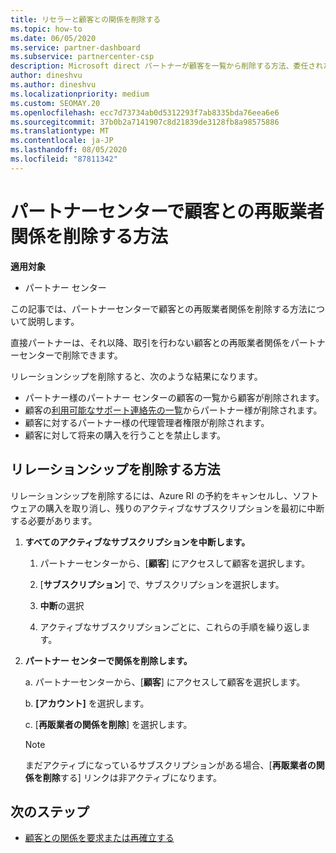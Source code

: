 ```yaml
---
title: リセラーと顧客との関係を削除する
ms.topic: how-to
ms.date: 06/05/2020
ms.service: partner-dashboard
ms.subservice: partnercenter-csp
description: Microsoft direct パートナーが顧客を一覧から削除する方法、委任された管理者特権を削除する方法、顧客のサポートまたは購入を停止する方法について説明します。
author: dineshvu
ms.author: dineshvu
ms.localizationpriority: medium
ms.custom: SEOMAY.20
ms.openlocfilehash: ecc7d73734ab0d5312293f7ab8335bda76eea6e6
ms.sourcegitcommit: 37b0b2a7141907c8d21839de3128fb8a98575886
ms.translationtype: MT
ms.contentlocale: ja-JP
ms.lasthandoff: 08/05/2020
ms.locfileid: "87811342"
---
```

# <a name="how-to-remove-a-reseller-relationship-with-a-customer-in-partner-center"></a>パートナーセンターで顧客との再販業者関係を削除する方法

**適用対象**

- パートナー センター

この記事では、パートナーセンターで顧客との再販業者関係を削除する方法について説明します。

直接パートナーは、それ以降、取引を行わない顧客との再販業者関係をパートナーセンターで削除できます。

リレーションシップを削除すると、次のような結果になります。

- パートナー様のパートナー センターの顧客の一覧から顧客が削除されます。
- 顧客の[利用可能なサポート連絡先の一覧](assign-support-contacts.md)からパートナー様が削除されます。
- 顧客に対するパートナー様の代理管理者権限が削除されます。
- 顧客に対して将来の購入を行うことを禁止します。

## <a name="how-to-remove-a-relationship"></a>リレーションシップを削除する方法

リレーションシップを削除するには、Azure RI の予約をキャンセルし、ソフトウェアの購入を取り消し、残りのアクティブなサブスクリプションを最初に中断する必要があります。

1. **すべてのアクティブなサブスクリプションを中断します。**

   1. パートナーセンターから、[**顧客**] にアクセスして顧客を選択します。

   2. [**サブスクリプション**] で、サブスクリプションを選択します。

   3. **中断**の選択

   4. アクティブなサブスクリプションごとに、これらの手順を繰り返します。

2. **パートナー センターで関係を削除します。**

   a. パートナーセンターから、[**顧客**] にアクセスして顧客を選択します。

   b. **[アカウント]** を選択します。

   c. [**再販業者の関係を削除**] を選択します。

   > [!NOTE]
   > まだアクティブになっているサブスクリプションがある場合、[**再販業者の関係を削除**する] リンクは非アクティブになります。

## <a name="next-steps"></a>次のステップ

- [顧客との関係を要求または再確立する](request-a-relationship-with-a-customer.md)
